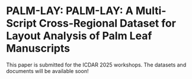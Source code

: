 # PALM-LAY: PALM-LAY: A Multi-Script Cross-Regional Dataset for Layout Analysis of Palm Leaf Manuscripts
This paper is submitted for the ICDAR 2025 workshops. The datasets and documents will be available soon!
